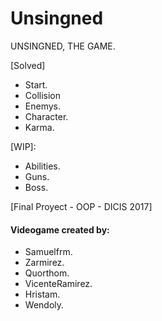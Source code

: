 # Unsingned

UNSINGNED, THE GAME.

[Solved]

* Start.
* Collision
* Enemys.
* Character.
* Karma.

[WIP]:

* Abilities.
* Guns.
* Boss.

[Final Proyect - OOP - DICIS 2017]

####  Videogame created by:
* Samuelfrm.
* Zarmirez.
* Quorthom.
* VicenteRamirez.
* Hristam.
* Wendoly.
